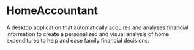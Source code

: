 # HomeAccountant
A desktop application that automatically acquires and analyses financial information to create a personalized and visual analysis of home expenditures to help and ease family financial decisions.
